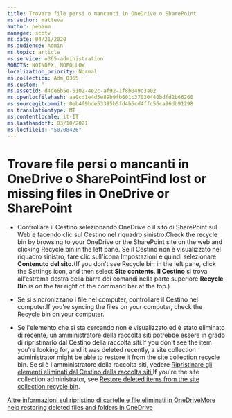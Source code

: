 ```yaml
---
title: Trovare file persi o mancanti in OneDrive o SharePoint
ms.author: matteva
author: pebaum
manager: scotv
ms.date: 04/21/2020
ms.audience: Admin
ms.topic: article
ms.service: o365-administration
ROBOTS: NOINDEX, NOFOLLOW
localization_priority: Normal
ms.collection: Adm_O365
ms.custom: ''
ms.assetid: d4de6b5e-5102-4e2c-af92-1f8b049c3a02
ms.openlocfilehash: aa0cd1e4d5e89b9fb601c37030440bdfd2b66260
ms.sourcegitcommit: 0eb4f9bde53395b5fd4b5cd4ffc56ca96db91298
ms.translationtype: MT
ms.contentlocale: it-IT
ms.lasthandoff: 03/10/2021
ms.locfileid: "50708426"
---
```

# <a name="find-lost-or-missing-files-in-onedrive-or-sharepoint"></a><span data-ttu-id="4e9de-102">Trovare file persi o mancanti in OneDrive o SharePoint</span><span class="sxs-lookup"><span data-stu-id="4e9de-102">Find lost or missing files in OneDrive or SharePoint</span></span>

- <span data-ttu-id="4e9de-103">Controllare il Cestino selezionando OneDrive o il sito di SharePoint sul Web e facendo clic sul Cestino nel riquadro sinistro.</span><span class="sxs-lookup"><span data-stu-id="4e9de-103">Check the recycle bin by browsing to your OneDrive or the SharePoint site on the web and clicking Recycle bin in the left pane.</span></span> <span data-ttu-id="4e9de-104">Se il Cestino non è visualizzato nel riquadro sinistro, fare clic sull'icona Impostazioni e quindi selezionare **Contenuto del sito.**</span><span class="sxs-lookup"><span data-stu-id="4e9de-104">(If you don't see Recycle bin in the left pane, click the Settings icon, and then select **Site contents**.</span></span> <span data-ttu-id="4e9de-105">**Il Cestino** si trova all'estrema destra della barra dei comandi nella parte superiore.</span><span class="sxs-lookup"><span data-stu-id="4e9de-105">**Recycle Bin** is on the far right of the command bar at the top.)</span></span> 
    
- <span data-ttu-id="4e9de-106">Se si sincronizzano i file nel computer, controllare il Cestino nel computer.</span><span class="sxs-lookup"><span data-stu-id="4e9de-106">If you're syncing the files on your computer, check the Recycle bin on your computer.</span></span> 
    
- <span data-ttu-id="4e9de-107">Se l'elemento che si sta cercando non è visualizzato ed è stato eliminato di recente, un amministratore della raccolta siti potrebbe essere in grado di ripristinarlo dal Cestino della raccolta siti.</span><span class="sxs-lookup"><span data-stu-id="4e9de-107">If you don't see the item you're looking for, and it was deleted recently, a site collection administrator might be able to restore it from the site collection recycle bin.</span></span> <span data-ttu-id="4e9de-108">Se si è l'amministratore della raccolta siti, vedere [Ripristinare gli elementi eliminati dal Cestino della raccolta siti.](https://support.microsoft.com/office/restore-items-in-the-recycle-bin-that-were-deleted-from-sharepoint-or-teams-6df466b6-55f2-4898-8d6e-c0dff851a0be)</span><span class="sxs-lookup"><span data-stu-id="4e9de-108">If you're the site collection administrator, see [Restore deleted items from the site collection recycle bin](https://support.microsoft.com/office/restore-items-in-the-recycle-bin-that-were-deleted-from-sharepoint-or-teams-6df466b6-55f2-4898-8d6e-c0dff851a0be).</span></span>
    
[<span data-ttu-id="4e9de-109">Altre informazioni sul ripristino di cartelle e file eliminati in OneDrive</span><span class="sxs-lookup"><span data-stu-id="4e9de-109">More help restoring deleted files and folders in OneDrive</span></span>](https://go.microsoft.com/fwlink/?linkid=872872)
  

